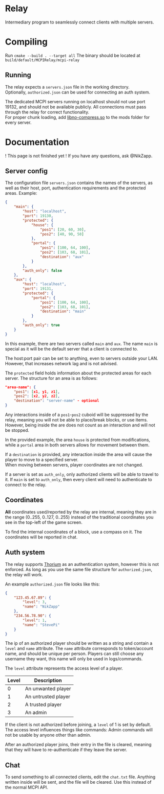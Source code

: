 # Relay
Intermediary program to seamlessly connect clients with multiple servers.
# Compiling
Run `cmake --build . --target all`
The binary should be located at `build/default/MCPIRelay/mcpi-relay`

## Running 
The relay expects a `servers.json` file in the working directory.  
Optionally, `authorized.json` can be used for connecting an auth system.

The dedicated MCPI servers running on localhost should not use port 19132, and should not be available publicly. All connections must pass through the relay for correct functionality.  
For proper chunk loading, add [libno-compress.so](https://cdn.discordapp.com/attachments/1008833425056211045/1123781927053303858/libno-compress.so) to the mods folder for every server.  

# Documentation
! This page is not finished yet !
If you have any questions, ask @NikZapp.
## Server config
The configuration file `servers.json` contains the names of the servers, as well as their host, port, authentication requirements and the protected areas. 
Example:
```json
{
	"main": {
		"host": "localhost",
		"port": 19130,
		"protected": {
			"house": {
				"pos1": [20, 60, 30],
				"pos2": [40, 90, 50]
			},
			"portal": {
				"pos1": [100, 64, 100],
				"pos2": [103, 68, 101],
				"destination": "aux"
			}
		},
		"auth_only": false
	},
	"aux": {
		"host": "localhost",
		"port": 19131,
		"protected": {
			"portal": {
				"pos1": [100, 64, 100],
				"pos2": [103, 68, 101],
				"destination": "main"
			}
		},
		"auth_only": true
	}
}

```
In this example, there are two servers called `main` and `aux`. The name `main` is special as it will be the default server that a client is connected to.

The host:port pair can be set to anything, even to servers outside your LAN. However, that increases network lag and is not advised.

The `protected` field holds information about the protected areas for each server. The structure for an area is as follows:
```json
"area-name": {
	"pos1": [x1, y1, z1],
	"pos2": [x2, y2, z2],
	"destination": "server-name" - optional
}
```
Any interactions inside of a `pos1`-`pos2` cuboid will be suppressed by the relay, meaning you will not be able to place/break blocks, or use items. However, being inside the are does not count as an interaction and will not be stopped.

In the provided example, the area `house` is protected from modifications, while a `portal` area in both servers allows for movement between them.

If a `destination` is provided, any interaction inside the area will cause the player to move to a specified server.  
When moving between servers, player coordinates are not changed.

If a server is set as `auth_only`, only authorized clients will be able to travel to it. If `main` is set to `auth_only`, then every client will need to authenticate to connect to the relay.
## Coordinates
**All** coordinates used/reported by the relay are internal, meaning they are in the range (0..255, 0..127, 0..255) instead of the traditional coordinates you see in the top-left of the game screen.

To find the internal coordinates of a block, use a compass on it. The coordinates will be reported in chat.
## Auth system
The relay supports [Thorium](https://github.com/NikZapp/thorium-server) as an authentication system, however this is not enforced. As long as you use the same file structure for `authorized.json`, the relay will work.

An example `authorized.json` file looks like this:
```json
{
	"123.45.67.89": {
        "level": 3,
        "name": "NikZapp"
    },
	"234.56.78.90": {
        "level": 1,
        "name": "StevePi"
    }
}
```
The ip of an authorized player should be written as a string and contain a `level` and `name` attribute. The `name` attribute corresponds to token/account name, and should be unique per person. Players can still choose any username they want, this name will only be used in logs/commands.

The `level` attribute represents the access level of a player.

| Level | Description         |
| ----- | ------------------- |
| 0     | An unwanted player  |
| 1     | An untrusted player |
| 2     | A trusted player    |
| 3     | An admin            |

If the client is not authorized before joining, a `level` of 1 is set by default.  
The access level influences things like commands: Admin commands will not be usable by anyone other than admin.

After an authorized player joins, their entry in the file is cleared, meaning that they will have to re-authenticate if they leave the server.

## Chat
To send something to all connected clients, edit the `chat.txt` file. Anything written inside will be sent, and the file will be cleared. Use this instead of the normal MCPI API.
